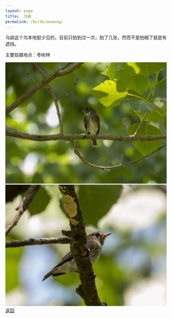 ```yaml
---
layout: page
title: 	乌鹟
permalink: /birds/wuwong/
---
```

乌鹟这个鸟本地挺少见的，目前只拍到过一次，拍了几张，然而不是拍糊了就是有遮挡。

主要拍摄地点：枣树林

![](../picture/乌鹟/DSCN6583-NRW_DxO_DeepPRIMEXD.jpg)
![](../picture/乌鹟/DSCN6588-NRW_DxO_DeepPRIMEXD.jpg)
[返回](../../)